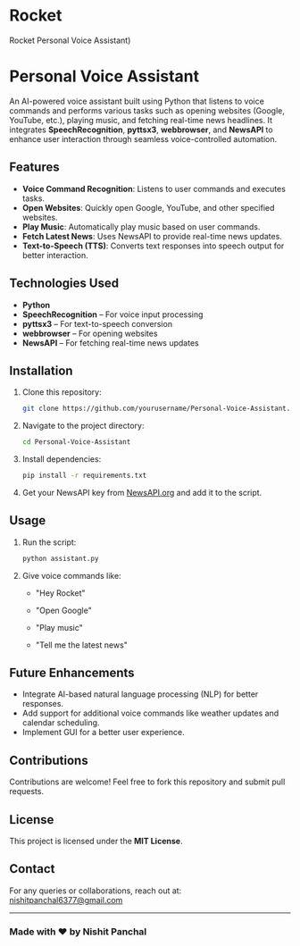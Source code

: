 # Rocket
Rocket Personal Voice Assistant)


# Personal Voice Assistant

An AI-powered voice assistant built using Python that listens to voice commands and performs various tasks such as opening websites (Google, YouTube, etc.), playing music, and fetching real-time news headlines. It integrates **SpeechRecognition**, **pyttsx3**, **webbrowser**, and **NewsAPI** to enhance user interaction through seamless voice-controlled automation.

## Features
- **Voice Command Recognition**: Listens to user commands and executes tasks.
- **Open Websites**: Quickly open Google, YouTube, and other specified websites.
- **Play Music**: Automatically play music based on user commands.
- **Fetch Latest News**: Uses NewsAPI to provide real-time news updates.
- **Text-to-Speech (TTS)**: Converts text responses into speech output for better interaction.

## Technologies Used
- **Python**
- **SpeechRecognition** – For voice input processing
- **pyttsx3** – For text-to-speech conversion
- **webbrowser** – For opening websites
- **NewsAPI** – For fetching real-time news updates

## Installation
1. Clone this repository:
   ```sh
   git clone https://github.com/yourusername/Personal-Voice-Assistant.git
   ```
2. Navigate to the project directory:
   ```sh
   cd Personal-Voice-Assistant
   ```
3. Install dependencies:
   ```sh
   pip install -r requirements.txt
   ```
4. Get your NewsAPI key from [NewsAPI.org](https://newsapi.org/) and add it to the script.

## Usage
1. Run the script:
   ```sh
   python assistant.py
   ```
2. Give voice commands like:

   - "Hey Rocket"

   
   - "Open Google"
   - "Play music"
   - "Tell me the latest news"

## Future Enhancements
- Integrate AI-based natural language processing (NLP) for better responses.
- Add support for additional voice commands like weather updates and calendar scheduling.
- Implement GUI for a better user experience.

## Contributions
Contributions are welcome! Feel free to fork this repository and submit pull requests.

## License
This project is licensed under the **MIT License**.

## Contact
For any queries or collaborations, reach out at: [nishitpanchal6377@gmail.com](mailto:nishitpanchal6377@gmail.com)

---
### Made with ❤️ by Nishit Panchal
